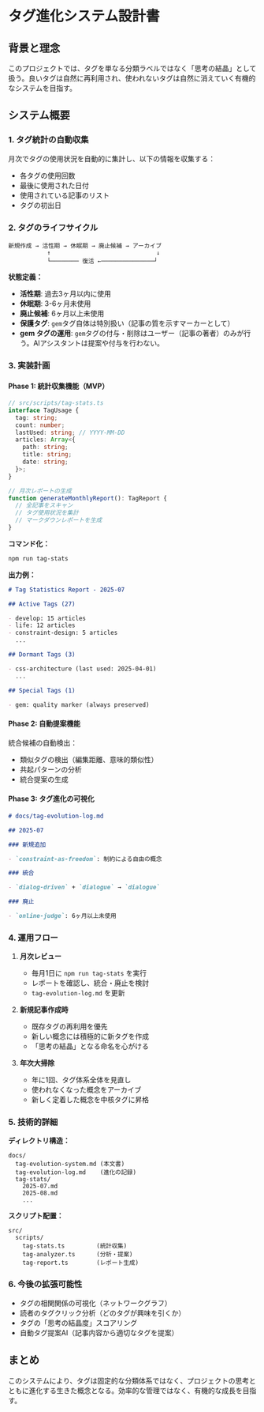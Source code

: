 # タグ進化システム設計書

## 背景と理念

このプロジェクトでは、タグを単なる分類ラベルではなく「思考の結晶」として扱う。良いタグは自然に再利用され、使われないタグは自然に消えていく有機的なシステムを目指す。

## システム概要

### 1. タグ統計の自動収集

月次でタグの使用状況を自動的に集計し、以下の情報を収集する：

- 各タグの使用回数
- 最後に使用された日付
- 使用されている記事のリスト
- タグの初出日

### 2. タグのライフサイクル

```
新規作成 → 活性期 → 休眠期 → 廃止候補 → アーカイブ
           ↑                              ↓
           └──────── 復活 ←───────────────┘
```

**状態定義：**

- **活性期**: 過去3ヶ月以内に使用
- **休眠期**: 3-6ヶ月未使用
- **廃止候補**: 6ヶ月以上未使用
- **保護タグ**: `gem`タグ自体は特別扱い（記事の質を示すマーカーとして）
- **gem タグの運用**: `gem`タグの付与・削除はユーザー（記事の著者）のみが行う。AIアシスタントは提案や付与を行わない。

### 3. 実装計画

#### Phase 1: 統計収集機能（MVP）

```typescript
// src/scripts/tag-stats.ts
interface TagUsage {
  tag: string;
  count: number;
  lastUsed: string; // YYYY-MM-DD
  articles: Array<{
    path: string;
    title: string;
    date: string;
  }>;
}

// 月次レポートの生成
function generateMonthlyReport(): TagReport {
  // 全記事をスキャン
  // タグ使用状況を集計
  // マークダウンレポートを生成
}
```

**コマンド化：**

```bash
npm run tag-stats
```

**出力例：**

```markdown
# Tag Statistics Report - 2025-07

## Active Tags (27)

- develop: 15 articles
- life: 12 articles
- constraint-design: 5 articles
  ...

## Dormant Tags (3)

- css-architecture (last used: 2025-04-01)
  ...

## Special Tags (1)

- gem: quality marker (always preserved)
```

#### Phase 2: 自動提案機能

統合候補の自動検出：

- 類似タグの検出（編集距離、意味的類似性）
- 共起パターンの分析
- 統合提案の生成

#### Phase 3: タグ進化の可視化

```markdown
# docs/tag-evolution-log.md

## 2025-07

### 新規追加

- `constraint-as-freedom`: 制約による自由の概念

### 統合

- `dialog-driven` + `dialogue` → `dialogue`

### 廃止

- `online-judge`: 6ヶ月以上未使用
```

### 4. 運用フロー

1. **月次レビュー**

   - 毎月1日に `npm run tag-stats` を実行
   - レポートを確認し、統合・廃止を検討
   - `tag-evolution-log.md` を更新

2. **新規記事作成時**

   - 既存タグの再利用を優先
   - 新しい概念には積極的に新タグを作成
   - 「思考の結晶」となる命名を心がける

3. **年次大掃除**
   - 年に1回、タグ体系全体を見直し
   - 使われなくなった概念をアーカイブ
   - 新しく定着した概念を中核タグに昇格

### 5. 技術的詳細

**ディレクトリ構造：**

```
docs/
  tag-evolution-system.md (本文書)
  tag-evolution-log.md    (進化の記録)
  tag-stats/
    2025-07.md
    2025-08.md
    ...
```

**スクリプト配置：**

```
src/
  scripts/
    tag-stats.ts         (統計収集)
    tag-analyzer.ts      (分析・提案)
    tag-report.ts        (レポート生成)
```

### 6. 今後の拡張可能性

- タグの相関関係の可視化（ネットワークグラフ）
- 読者のタグクリック分析（どのタグが興味を引くか）
- タグの「思考の結晶度」スコアリング
- 自動タグ提案AI（記事内容から適切なタグを提案）

## まとめ

このシステムにより、タグは固定的な分類体系ではなく、プロジェクトの思考とともに進化する生きた概念となる。効率的な管理ではなく、有機的な成長を目指す。
